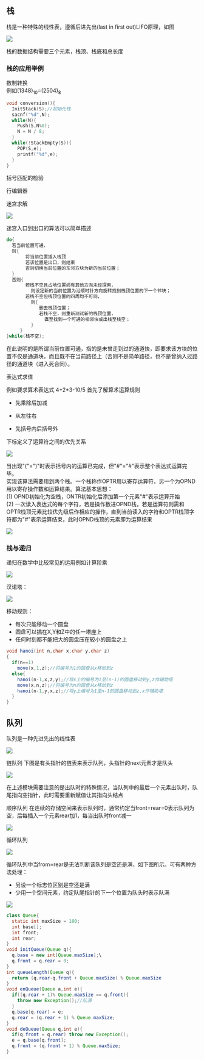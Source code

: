 ## 栈
栈是一种特殊的线性表，遵循后进先出(last in first out)LIFO原理，如图

![](assets/4db76a63.png)

栈的数据结构需要三个元素，栈顶、栈底和总长度

### 栈的应用举例
数制转换  
例如(1348)<sub>10</sub>=(2504)<sub>8</sub>
```c
void conversion(){
  InitStack(S);//初始化栈
  sacnf("%d",N);
  while(N){
    Push(S,N%8);
    N = N / 8;
  }
  while(!StackEmpty(S)){
    POP(S,e);
    printf("%d",e);
  }
}
```
括号匹配的检验  

行编辑器  

迷宫求解  

![](assets/bcde969d.png)

迷宫入口到出口的算法可以简单描述  
```java
do{
  若当前位置可通，
  则{
       将当前位置插入栈顶
       若该位置是出口，则结束
       否则切换当前位置的东邻方块为新的当前位置；
  }
  否则{
       若栈不空且占地位置尚有其他方向未经探索，
         则设定新的当前位置为沿顺时针方向旋转找到栈顶位置的下一个邻块；
       若栈不空但栈顶位置的四周均不可同，
         则{
            删去栈顶位置；
            若栈不空，则重新测试新的栈顶位置，
              直至找到一个可通的相邻块或出栈至栈空；
         }
     }
}while(栈不空);
```
在此说明的是所谓当前位置可通，指的是未曾走到过的通道快，即要求该方块的位置不仅是通道块，而且既不在当前路径上（否则不是简单路径，也不是曾纳入过路径的通道块（进入死合同）。

表达式求值  

例如要求算术表达式
4+2*3-10/5
首先了解算术运算规则  
* 先乘除后加减
- 从左往右
+ 先括号内后括号外  

下标定义了运算符之间的优先关系

![](assets/0f8ee0dd.png)

当出现"("=")"时表示括号内的运算已完成，但"#"="#"表示整个表达式运算完毕。  
实现该算法需要用到两个栈。一个栈称作OPTR用以寄存运算符，另一个为OPND用以寄存操作数和运算结果。算法基本思想：  
(1) OPND初始化为空栈，ONTR初始化后添加第一个元素"#"表示运算开始  
(2) 一次读入表达式的每个字符，若是操作数进OPND栈，若是运算符则需和OPTR栈顶元素比较优先级后作相应的操作，直到当前读入的字符和OPTR栈顶字符都为"#"表示运算结束，此时OPND栈顶的元素即为运算结果  

![](assets/0b5e164f.png)

### 栈与递归
递归在数学中比较常见的运用例如计算阶乘  

![](assets/40d78fba.png)

汉诺塔：

![](assets/9a27fb16.png)

移动规则：
* 每次只能移动一个圆盘
* 圆盘可以插在X,Y和Z中的任一塔座上
* 任何时刻都不能把大的圆盘压在较小的圆盘之上

```java
void hanoi(int n,char x,char y,char z)
{
  if(n==1)
    move(x,1,z);//将编号为1的圆盘从x移动到z
  else{
    hanoi(n-1,x,z,y);//将x上的编号为1至(n-1)的圆盘移动到y,z作辅助塔
    move(x,n,z);//将编号为n的圆盘从x移动到z
    hanoi(n-1,y,x,z);//将y上编号为1至n-1的圆盘移动到z,x作辅助塔
  }
}
```
## 队列
队列是一种先进先出的线性表

![](assets/08abbb17.png)

链队列
下图是有头指针的链表来表示队列，头指针的next元素才是队头

![](assets/0fd9704a.png)

在上述模块需要注意的是出队时的特殊情况，当队列中的最后一个元素出队时，队尾指向空指针，此时需要重新赋值让其指向头结点

顺序队列
在连续的存储空间来表示队列时，通常约定当front=rear=0表示队列为空，后每插入一个元素rear加1，每当出队时front减一

![](assets/36c67c39.png)

循环队列

![](assets/eebdff26.png)

循环队列中当from=rear是无法判断该队列是空还是满，如下图所示。可有两种方法处理：
* 另设一个标志位区别是空还是满
* 少用一个空间元素，约定队尾指针的下一个位置为队头时表示队满

![](assets/007f14d2.png)

```java
class Queue{
  static int maxSize = 100;
  int base[];
  int front;
  int rear;
}
void initQueue(Queue q){
  q.base = new int[Queue.maxSize];\
  q.front = q.rear = 0;
}
int queueLength(Queue q){
  return (q.rear-q.front + Queue.maxSize) % Queue.maxSize
}
void enQueue(Queue a,int e){
  if((q.rear + 1)% Queue.maxSize == q.front){
    throw new Exception();//队满
  }
  q.base(q.rear) = e;
  q.rear = (q.rear + 1) % Queue.maxSize;
}
void deQueue(Queue q,int e){
  if(q.front = q.rear) throw new Exception();
  e = q.base[q.front];
  q.front = (q.front + 1) % Queue.maxSize;
}
```
